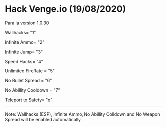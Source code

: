 # Hack Venge.io (19/08/2020)

Para la version 1.0.30

Wallhacks= "1"

Infinite Ammo= "2"

Infinite Jump= "3"

Speed Hacks= "4"

Unlimited FireRate = "5"

No Bullet Spread = "6"

No Abillity Cooldown = "7"

Teleport to Safety= "q"

------------------------------------------------------------------------------
Note: Wallhacks (ESP), Infinite Ammo, No Abillity Colldown and No Weapon Spread will be enabled automatically.
